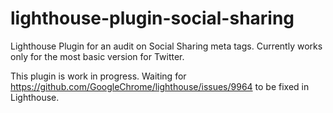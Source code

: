 # lighthouse-plugin-social-sharing
Lighthouse Plugin for an audit on Social Sharing meta tags. Currently works only for the most basic version for Twitter.

This plugin is work in progress. Waiting for https://github.com/GoogleChrome/lighthouse/issues/9964 to be fixed in Lighthouse.


